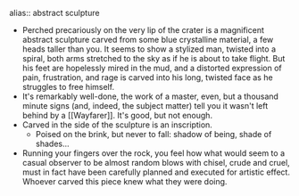alias:: abstract sculpture

- Perched precariously on the very lip of the crater is a magnificent abstract sculpture carved from some blue crystalline material, a few heads taller than you. It seems to show a stylized man, twisted into a spiral, both arms stretched to the sky as if he is about to take flight. But his feet are hopelessly mired in the mud, and a distorted expression of pain, frustration, and rage is carved into his long, twisted face as he struggles to free himself.
- It's remarkably well-done, the work of a master, even, but a thousand minute signs (and, indeed, the subject matter) tell you it wasn't left behind by a [[Wayfarer]]. It's good, but not enough.
- Carved in the side of the sculpture is an inscription.
	- Poised on the brink, but never to fall: shadow of being, shade of shades...
- Running your fingers over the rock, you feel how what would seem to a casual observer to be almost random blows with chisel, crude and cruel, must in fact have been carefully planned and executed for artistic effect. Whoever carved this piece knew what they were doing.